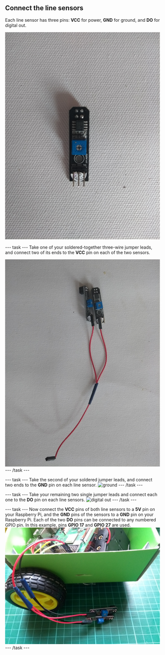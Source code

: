 ## Connect the line sensors

Each line sensor has three pins: **VCC** for power, **GND** for ground, and **DO** for digital out.

![line sensor](images/sensor.jpg)

--- task ---
Take one of your soldered-together three-wire jumper leads, and connect two of its ends to the **VCC** pin on each of the two sensors.

![power](images/power.jpg)
--- /task ---

--- task ---
Take the second of your soldered jumper leads, and connect two ends to the **GND** pin on each line sensor.
![ground](images/ground.jpg)
--- /task ---

--- task ---
Take your remaining two single jumper leads and connect each one to the **DO** pin on each line sensors.
![digital out](images/digital_out.jpg)
--- /task ---

--- task ---
Now connect the **VCC** pins of both line sensors to a **5V** pin on your Raspberry Pi, and the **GND** pins of the sensors to a **GND** pin on your Raspberry Pi. Each of the two **DO** pins can be connected to any numbered GPIO pin. In this example, pins **GPIO 17** and **GPIO 27** are used.
![connected](images/connected.jpg)
--- /task ---
